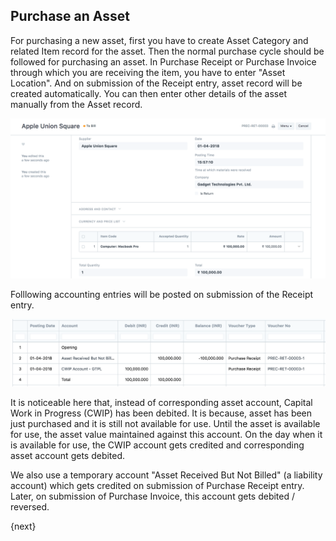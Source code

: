 ## Purchase an Asset

For purchasing a new asset, first you have to create Asset Category and related Item record for the asset. Then the normal purchase cycle should be followed for purchasing an asset. In Purchase Receipt or Purchase Invoice through which you are receiving the item, you have to enter "Asset Location". And on submission of the Receipt entry, asset record will be created automatically. You can then enter other details of the asset manually from the Asset record.

<img class="screenshot" alt="Purchasing Asset" src="./assets/asset-purchase-receipt.png">

Folllowing accounting entries will be posted on submission of the Receipt entry.

<img class="screenshot" alt="Asset" src="./assets/asset-purchase-receipt-gl-entries.png">

It is noticeable here that, instead of corresponding asset account, Capital Work in Progress (CWIP) has been debited. It is because, asset has been just purchased and it is still not available for use. Until the asset is available for use, the asset value maintained against this account. On the day when it is available for use, the CWIP account gets credited and corresponding asset account gets debited.

We also use a temporary account "Asset Received But Not Billed" (a liability account) which gets credited on submission of Purchase Receipt entry. Later, on submission of Purchase Invoice, this account gets debited / reversed.

{next}
